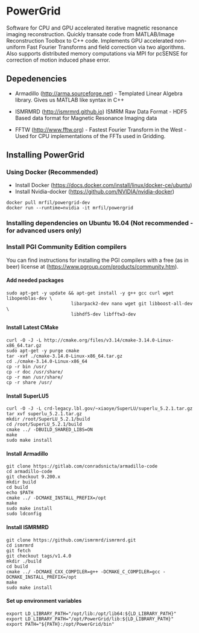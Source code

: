 # PowerGrid

Software for CPU and GPU accelerated iterative magnetic resonance imaging reconstruction. Quickly transate code from MATLAB/Image Reconstruction Toolbox to C++ code. Implements GPU accelerated non-uniform Fast Fourier Transforms and field correction via two algorithms. Also supports distributed memory computations via MPI for pcSENSE for correction of motion induced phase error.

## Depedenencies 
*   Armadillo (http://arma.sourceforge.net) - Templated Linear Algebra library. Gives us MATLAB like syntax in C++

*   ISMRMRD (http://ismrmrd.github.io) ISMRM Raw Data Format - HDF5 Based data format for Magnetic Resonance Imaging data

*   FFTW (http://www.fftw.org) - Fastest Fourier Transform in the West - Used for CPU implementations of the FFTs used in Gridding.

## Installing PowerGrid

### Using Docker (Recommended)

* 	Install Docker (https://docs.docker.com/install/linux/docker-ce/ubuntu)
* 	Install Nvidia-docker (https://github.com/NVIDIA/nvidia-docker)

```shell
docker pull mrfil/powergrid-dev
docker run --runtime=nvidia -it mrfil/powergrid
```

### Installing dependencies on Ubuntu 16.04 (Not recommended - for advanced users only)

### Install PGI Community Edition compilers

You can find instructions for installing the PGI compilers with a free (as in beer) license at (https://www.pgroup.com/products/community.htm).

#### Add needed packages
```shell
sudo apt-get -y update && apt-get install -y g++ gcc curl wget libopenblas-dev \
						libarpack2-dev nano wget git libboost-all-dev \
						libhdf5-dev libfftw3-dev
```
#### Install Latest CMake
```shell
curl -O -J -L http://cmake.org/files/v3.14/cmake-3.14.0-Linux-x86_64.tar.gz
sudo apt-get -y purge cmake
tar -xvf ./cmake-3.14.0-Linux-x86_64.tar.gz
cd ./cmake-3.14.0-Linux-x86_64
cp -r bin /usr/
cp -r doc /usr/share/
cp -r man /usr/share/
cp -r share /usr/
```

#### Install SuperLU5
```shell
curl -O -J -L crd-legacy.lbl.gov/~xiaoye/SuperLU/superlu_5.2.1.tar.gz
tar xvf superlu_5.2.1.tar.gz
mkdir /root/SuperLU_5.2.1/build
cd /root/SuperLU_5.2.1/build
cmake ../ -DBUILD_SHARED_LIBS=ON
make
sudo make install
```

#### Install Armadillo
```shell
git clone https://gitlab.com/conradsnicta/armadillo-code
cd armadillo-code
git checkout 9.200.x
mkdir build
cd build
echo $PATH
cmake ../ -DCMAKE_INSTALL_PREFIX=/opt
make
sudo make install
sudo ldconfig
```


#### Install ISMRMRD 
```shell
git clone https://github.com/ismrmrd/ismrmrd.git
cd ismrmrd
git fetch
git checkout tags/v1.4.0
mkdir ./build
cd build
cmake ../ -DCMAKE_CXX_COMPILER=g++ -DCMAKE_C_COMPILER=gcc -DCMAKE_INSTALL_PREFIX=/opt
make
sudo make install
```

#### Set up environment variables
```shell
export LD_LIBRARY_PATH="/opt/lib:/opt/lib64:${LD_LIBRARY_PATH}"
export LD_LIBRARY_PATH="/opt/PowerGrid/lib:${LD_LIBRARY_PATH}"
export PATH="${PATH}:/opt/PowerGrid/bin"
```

